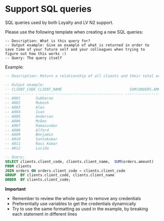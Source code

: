 # Support SQL queries
SQL queries used by both Loyalty and LV N2 support.

Please use the following template when creating a new SQL queries:
```
-- Description: What is this query for?
-- Output example: Give an example of what is returned in order to save time of your future self and your colleagues when trying to figure out how this works :)
-- Query: The query itself
```

Example:
```sql
-- Description: Return a relationship of all clients and their total orders amount.

-- Output example: 
-- CLIENT_CODE CLIENT_NAME                               SUM(ORDERS.AMOUNT)
-- ---------- ---------------------------------------- --------------------------
-- A001       Subbarao                                                        200
-- A002       Mukesh                                                         3500
-- A003       Alex                                                           1000
-- A004       Ivan                                                           2100
-- A005       Anderson                                                       3100
-- A006       McDen                                                           600
-- A007       Ramasundar                                                      500
-- A008       Alford                                                         3300
-- A009       Benjamin                                                        100
-- A010       Santakumar                                                     3700
-- A011       Ravi Kumar                                                      900
-- A012       Lucida                                                          450

-- Query:
SELECT clients.client_code, clients.client_name,  SUM(orders.amount)
FROM clients
JOIN orders ON orders.client_code = clients.client_code
GROUP  BY clients.client_code, clients.client_name
ORDER  BY clients.client_code;
```

**Important**
- Remember to review the whole query to remove any credentials
- Preferentially use variables to get the credentials dynamically
- Try to use the same formatting as used in the example, by breaking each statement in different lines

